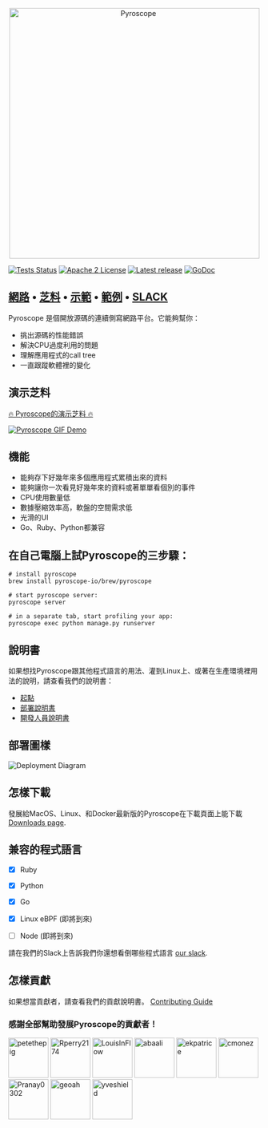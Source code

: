 <p align="center"><img alt="Pyroscope" src="https://user-images.githubusercontent.com/662636/105129037-11334180-5a99-11eb-8951-1d4aaaed50de.png" width="500px"/></p>


[![Tests Status](https://github.com/pyroscope-io/pyroscope/workflows/Tests/badge.svg)](https://github.com/pyroscope-io/pyroscope/actions?query=workflow%3ATests)
[![Apache 2 License](https://img.shields.io/badge/license-Apache%202-blue.svg)](LICENSE)
[![Latest release](https://img.shields.io/github/release/pyroscope-io/pyroscope.svg)](https://github.com/pyroscope-io/pyroscope/releases)
[![GoDoc](https://godoc.org/github.com/pyroscope-io/pyroscope?status.svg)](https://godoc.org/github.com/pyroscope-io/pyroscope)

<h2>
  <a href="https://pyroscope.io/">網路</a>
  <span> • </span>
  <a href="https://pyroscope.io/docs">芝料</a>
  <span> • </span>
  <a href="https://demo.pyroscope.io/">示範</a>
  <span> • </span>
  <a href="/examples">範例</a>
  <span> • </span>
  <a href="https://pyroscope.io/slack">SLACK</a>
</h2>

Pyroscope 是個開放源碼的連續側寫網路平台。它能夠幫你：
* 挑出源碼的性能錯誤
* 解決CPU過度利用的問題
* 理解應用程式的call tree
* 一直跟蹤軟體裡的變化

## 演示芝料

[🔥 Pyroscope的演示芝料 🔥](https://demo.pyroscope.io/)

[![Pyroscope GIF Demo](https://user-images.githubusercontent.com/662636/105124618-55b9df80-5a8f-11eb-8ad5-0e18c17c827d.gif)](https://demo.pyroscope.io/)


## 機能

* 能夠存下好幾年來多個應用程式累積出來的資料
* 能夠讓你一次看見好幾年來的資料或著單單看個別的事件
* CPU使用數量低
* 數據壓縮效率高，軟盤的空間需求低
* 光滑的UI
* Go、Ruby、Python都兼容

## 在自己電腦上試Pyroscope的三步驟：

```shell
# install pyroscope
brew install pyroscope-io/brew/pyroscope

# start pyroscope server:
pyroscope server

# in a separate tab, start profiling your app:
pyroscope exec python manage.py runserver
```

## 說明書

如果想找Pyroscope跟其他程式語言的用法、灌到Linux上、或著在生產環境裡用法的說明，請查看我們的說明書：
* [起點](https://pyroscope.io/docs/)
* [部署說明書](https://pyroscope.io/docs/deployment)
* [開發人員說明書](https://pyroscope.io/docs/developer-guide)


## 部署圖樣

![Deployment Diagram](../.github/markdown-images/deployment.svg)

## 怎樣下載

發展給MacOS、Linux、和Docker最新版的Pyroscope在下載頁面上能下載 [Downloads page](https://pyroscope.io/downloads/).

## 兼容的程式語言

* [x] Ruby
* [x] Python
* [x] Go
* [x] Linux eBPF (即將到來)
* [ ] Node (即將到來)


請在我們的Slack上告訴我們你還想看倒哪些程式語言 [our slack](https://pyroscope.io/slack).

## 怎樣貢獻

如果想當貢獻者，請查看我們的貢獻說明書。 [Contributing Guide](/CONTRIBUTING.md)

### 感謝全部幫助發展Pyroscope的貢獻者！

[//]: contributor-faces
<a href="https://github.com/petethepig"><img src="https://avatars.githubusercontent.com/u/662636?v=4" title="petethepig" width="80" height="80"></a>
<a href="https://github.com/Rperry2174"><img src="https://avatars.githubusercontent.com/u/23323466?v=4" title="Rperry2174" width="80" height="80"></a>
<a href="https://github.com/LouisInFlow"><img src="https://avatars.githubusercontent.com/u/73438887?v=4" title="LouisInFlow" width="80" height="80"></a>
<a href="https://github.com/abaali"><img src="https://avatars.githubusercontent.com/u/37961057?v=4" title="abaali" width="80" height="80"></a>
<a href="https://github.com/ekpatrice"><img src="https://avatars.githubusercontent.com/u/77462462?v=4" title="ekpatrice" width="80" height="80"></a>
<a href="https://github.com/cmonez"><img src="https://avatars.githubusercontent.com/u/39146411?v=4" title="cmonez" width="80" height="80"></a>
<a href="https://github.com/Pranay0302"><img src="https://avatars.githubusercontent.com/u/55592629?v=4" title="Pranay0302" width="80" height="80"></a>
<a href="https://github.com/geoah"><img src="https://avatars.githubusercontent.com/u/88447?v=4" title="geoah" width="80" height="80"></a>
<a href="https://github.com/yveshield"><img src="https://avatars.githubusercontent.com/u/8733258?v=4" title="yveshield" width="80" height="80"></a>

[//]: contributor-faces
